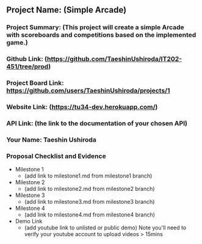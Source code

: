 ## Project Name: (Simple Arcade)
### Project Summary: (This project will create a simple Arcade with scoreboards and competitions based on the implemented game.)
### Github Link: (https://github.com/TaeshinUshiroda/IT202-451/tree/prod)
### Project Board Link: https://github.com/users/TaeshinUshiroda/projects/1
### Website Link: (https://tu34-dev.herokuapp.com/)
### API Link: (the link to the documentation of your chosen API)
### Your Name: Taeshin Ushiroda

 
 
### Proposal Checklist and Evidence

- Milestone 1
  - (add link to milestone1.md from milestone1 branch)  
- Milestone 2
  - (add link to milestone2.md from milestone2 branch)
- Milestone 3
  - (add link to milestone3.md from milestone3 branch)
- Milestone 4
  - (add link to milestone4.md from milestone4 branch)
- Demo Link
  - (add youtube link to unlisted or public demo) Note you'll need to verify your youtube account to upload videos > 15mins
